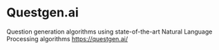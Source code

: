# Questgen.ai
Question generation algorithms using state-of-the-art Natural Language Processing algorithms
https://questgen.ai/
